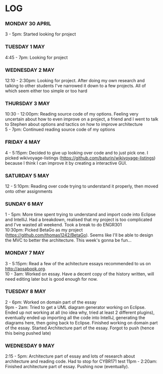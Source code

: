 # LOG


### MONDAY 30 APRIL
3 - 5pm: Started looking for project


### TUESDAY 1 MAY
4:45 - 7pm: Looking for project


### WEDNESDAY 2 MAY 
12:10 - 2:30pm: Looking for project. After doing my own research and talking to other students I've narrowed it down to a few projects. All of which seem either too simple or too hard


### THURSDAY 3 MAY
10:30 - 12:00pm: Reading source code of my options. Feeling very uncertain about how to even improve on a project, a friend and I went to talk to Stephen about options and tactics on how to improve architecture  
5 - 7pm: Continued reading source code of my options


### FRIDAY 4 MAY 
4 - 5:15pm: Decided to give up looking over code and to just pick one. I picked wikivoyage-listings (https://github.com/baturin/wikivoyage-listings) because I think I can improve it by creating a interactive GUI.


### SATURDAY 5 MAY 
12 - 5:10pm: Reading over code trying to understand it properly, then moved onto other assignments


### SUNDAY 6 MAY 
1 - 5pm: More time spent trying to understand and import code into Eclipse and IntelliJ. Had a breakdown, realised that my project is too complicated and I've wasted all weekend. Took a break to do ENGR301  
10:30pm: Picked BetaGo as my project (https://github.com/thomas1242/BetaGo). Seems like I'll be able to design the MVC to better the architecture. This week's gonna be fun...


### MONDAY 7 MAY 
3 - 5:15pm: Read a few of the achitecture essays recommended to us on http://aosabook.org.  
10 - 3am: Worked on essay. Have a decent copy of the history written, will need editing later but is good enough for now.


### TUESDAY 8 MAY
2 - 6pm: Worked on domain part of the essay  
9pm - 2am: Tried to get a UML diagram generator working on Eclipse. Ended up not working at all (no idea why, tried at least 2 different plugins), eventually ended up importing all the code into IntelliJ, generating the diagrams here, then going back to Eclipse. Finished working on domain part of the essay. Started Architecture part of the essay. Forgot to push (hence this being pushed late)


### WEDNESDAY 9 MAY
2:15 - 5pm: Architecture part of essay and lots of research about architecture and reading code. Had to stop for CYBR171 test
11pm - 2:20am: Finished architecture part of essay. Pushing now (eventually).
